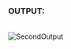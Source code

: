 ### OUTPUT:
<br>![SecondOutput](https://user-images.githubusercontent.com/68191677/126041389-e2473576-f42b-4b06-a3dc-4fe9ff976aa1.png)
</br>
